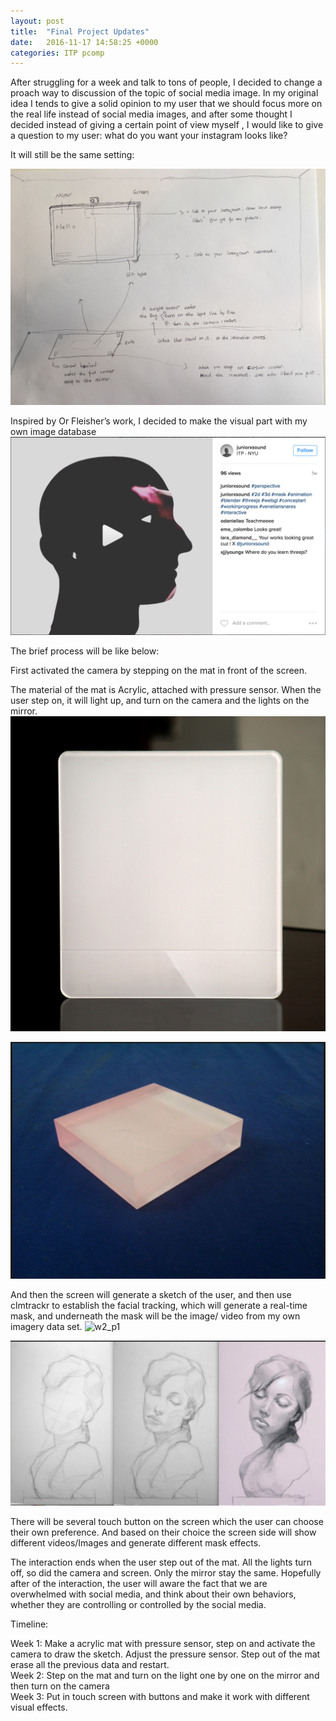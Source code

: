 ```yaml
---
layout: post
title:  "Final Project Updates"
date:   2016-11-17 14:58:25 +0000
categories: ITP pcomp
---
```


After struggling for a week and talk to tons of people, I decided to change a proach way to discussion of the topic of social media image. In my original idea I tends to give a solid opinion to my user that we should focus more on the real life instead of social media images, and after some thought I decided instead of giving a certain point of view myself , I would like to give a question to my user: what do you want your instagram looks like? 


It will still be the same setting: 

![w2_p1](/pics/PCfinal_4.JPG)
<br/>


Inspired by Or Fleisher’s work, I decided to make the visual part with my own image database 
![w2_p1](/pics/fp_b.png)
<br/>


The brief process will be like below:


First activated the camera by stepping on the mat in front of the screen. 

The material of the mat is Acrylic, attached with pressure sensor. When the user step on, it will light up, and turn on the camera and the lights on the mirror.
![w2_p1](/pics/fp_c.png)
<br/>


![w2_p1](/pics/fp_d.png)
<br/>


And then the screen will generate a sketch of the user, and then use clmtrackr to establish the facial tracking, which will generate a real-time mask, and underneath the mask will be the image/ video from my own imagery data set. 
![w2_p1](/pics/pics/fp_a.JPG)
<br/>


![w2_p1](/pics/fp_f.png)
<br/>



There will be several touch button on the screen which the user can choose their own preference. And based on their choice the screen side will show different videos/Images and generate different mask effects. 


The interaction ends when the user step out of the mat. All the lights turn off, so did the camera and screen. Only the mirror stay the same. Hopefully after of the interaction, the user will aware the fact that we are overwhelmed with social media, and think about their own behaviors, whether they are controlling or controlled by the social media. 


Timeline:

Week 1: Make a acrylic mat with pressure sensor, step on and activate the camera to draw the sketch. Adjust the pressure sensor. Step out of the mat erase all the previous data and restart. 
<br/>
Week 2: Step on the mat and turn on the light one by one on the mirror and then turn on the camera 
<br/>
Week 3: Put in touch screen with buttons and make it work with different visual effects.
<br/>


